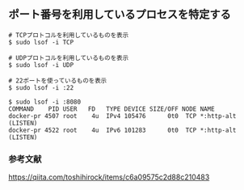 ## ポート番号を利用しているプロセスを特定する

```
# TCPプロトコルを利用しているものを表示
$ sudo lsof -i TCP

# UDPプロトコルを利用しているものを表示
$ sudo lsof -i UDP

# 22ポートを使っているものを表示
$ sudo lsof -i :22
```

```
$ sudo lsof -i :8080
COMMAND    PID USER   FD   TYPE DEVICE SIZE/OFF NODE NAME
docker-pr 4507 root    4u  IPv4 105476      0t0  TCP *:http-alt (LISTEN)
docker-pr 4522 root    4u  IPv6 101283      0t0  TCP *:http-alt (LISTEN)
```
### 参考文献
https://qiita.com/toshihirock/items/c6a09575c2d88c210483
